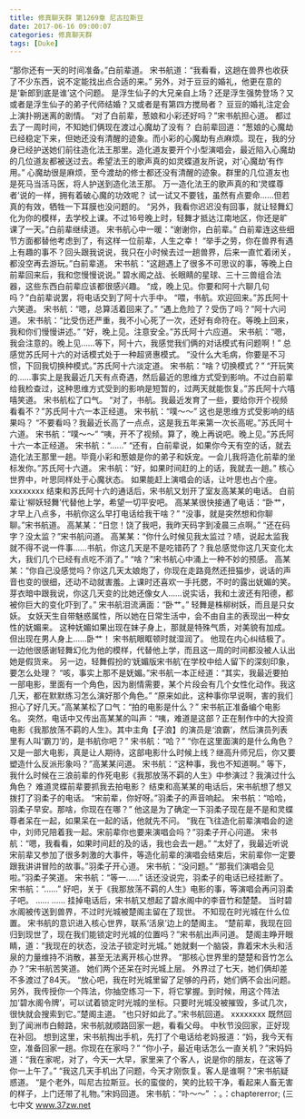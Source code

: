 ```yaml
---
title: 修真聊天群 第1269章 尼古拉斯豆
date: 2017-06-16 09:00:07
categories: 修真聊天群
tags: [Duke]
---
```


“那你还有一天的时间准备。”白前辈道。
宋书航道：“我看看，这趟在兽界也收获了不少东西，说不定能找出点合适的来。”
另外，对于豆豆的婚礼，他更在意的是‘新郎到底是谁’这个问题。
是浮生仙子的大兄亲自上场？还是浮生强势登场？又或者是浮生仙子的弟子代师结婚？又或者是有第四方搅局者？
豆豆的婚礼注定会上演扑朔迷离的剧情。
“对了白前辈，葱娘和小彩还好吗？”宋书航担心道。
都过去了一周时间，不知她们俩现在渡过心魔劫了没有？
白前辈回道：“葱娘的心魔劫已经稳定下来，但她还没有清醒的迹象。而小彩的心魔劫有点麻烦。现在，我的分身已经护送她们前往造化法王那里。造化道友要开个小型演唱会，最近陷入心魔劫的几位道友都被送过去。希望法王的歌声真的如灵蝶道友所说，对‘心魔劫’有作用。”
心魔劫很是麻烦，至今渡劫的修士都还没有清醒的迹象。群里的几位道友也是死马当活马医，将人护送到造化法王那。
万一造化法王的歌声真的和‘灵蝶尊者’说的一样，拥有着破心魔的功效呢？
试一试又不要钱，虽然有点要命……但若真的有效，牺牲一下耳膜也没问题的。
“另外，我看你迟迟没有回事，就让轻舞幻化为你的模样，去学校上课。不过16号晚上时，轻舞才抵达江南地区，你还是旷课了一天。”白前辈继续道。
宋书航心中一暖：“谢谢你，白前辈。”
白前辈连这些细节方面都替他考虑到了，有这样一位前辈，人生之幸！
“举手之劳，你在兽界有遇上有趣的事不？回头跟我说说，我只在小时候去过一趟兽界，后来一直忙着闭关，都没空再去游玩。”白前辈道。
宋书航：“这趟遇上了很多不可思议的事，等晚上白前辈回来后，我和您慢慢说说。”
碧水阁之战、长眼睛的星球、三十三兽组合法器，这些东西白前辈应该都很感兴趣。
“成，晚上见。你要和阿十六聊几句吗？”白前辈说罢，将电话交到了阿十六手中。
“喂，书航。欢迎回来。”苏氏阿十六笑道。
宋书航：“嗯，总算活着回来了。”
“遇上危险了？受伤了吗？”阿十六问道。
宋书航：“比受伤还严重，我不小心死了一次，还好有命符在。等晚上回来，我和你们慢慢讲述。”
“好，晚上见。注意安全。”苏氏阿十六应道。
宋书航：“嗯，我会注意的。晚上见……等下，阿十六，我感觉我们俩的对话模式有问题啊！”
总感觉苏氏阿十六的对话模式处于一种超贤惠模式。
“没什么大毛病，你要是不习惯，下回我切换种模式。”苏氏阿十六淡定道。
宋书航：“啥？切换模式？”
“开玩笑的……事实上是我最近几天有点奇遇，然后最近的思维方式受到影响。不过白前辈给我检查过，这种思维方式受到的影响是短暂的，过两天就能恢复。”苏氏阿十六嘻嘻笑道。
宋书航松了口气。
“对了，书航。我最近发育了一些，要给你开个视频看看不？”苏氏阿十六一本正经道。
宋书航：“噗～～”
这也是思维方式受影响的结果吗？
“不要看吗？我最近长高了一点点，这是我五年来第一次长高呢。”苏氏阿十六道。
宋书航：“噗～～”
“咦，开不了视频。算了，晚上再说吧。晚上见。”苏氏阿十六一本正经道。
宋书航：“……”
“还有，白前辈说，如果你今天有空的话，就去造化法王那里一趟。毕竟小彩和葱娘是你的弟子和妖宠。一会儿我将造化前辈的坐标发你。”苏氏阿十六道。
宋书航：“好，如果时间赶的上的话，我就去一趟。”
核心世界中，叶思同样处于心魔状态。
如果能赶上演唱会的话，让叶思也占个座。
xxxxxxxx
结束和苏氏阿十六的通话后，宋书航又划开了室友高某某的电话。
白前辈让‘柳妖轻舞’代替他上学，希望一切平安吧。
高某某很快接通了电话：“卧艹，才早上八点多，书航你这么早打电话给我干啥？”
“没事，就是突然想和你聊聊。”宋书航道。
高某某：“日您！饶了我吧，我昨天码字到凌晨三点啊。”
“还在码字？没太监？”宋书航问道。
高某某：“你什么时候见我太监过？啧，说起太监我就不得不说一件事……书航，你这几天是不是吃错药了？我总感觉你这几天变化太大，我们几个已经有点吃不消了。”
“啥？”宋书航心中涌上一种不妙的预感。
高某某：“你自己没感觉吗？你这几天太娘炮了，你现在走路竟然还扭猫步，说话的声音也变的很细，还动不动就害羞。上课时还喜欢一手托腮，不时的露出妩媚的笑。芽衣暗中跟我说，你这几天变的比她还像女人……说实话，我和土波还有阳德，都被你巨大的变化吓到了。”
宋书航泪流满面：“卧艹。”
轻舞是株柳树妖，而且是只女妖。
女妖天生自带魅惑属性，所以她在日常生活中，会不由自主的表现出一种女性的妩媚来。
这种妩媚如果出现在妹子身上，那就是特殊气质，对美貌有加成。
但出现在男人身上……卧艹！
宋书航眼眶顿时就湿润了。
他现在内心纠结极了。
一边他很感谢轻舞幻化为他的模样，代替他上学，而且这一周的时间都没被人认出她是假货来。
另一边，轻舞假扮的‘妩媚版宋书航’在学校中给人留下的深刻印象，要怎么处理？
“咳，事实上那不是妩媚。”宋书航一本正经道：“其实，我最近要拍一部电影，里面有一个角色，因为剧情需要，某个片段会有几个女性化动作。我这几天，都在默默练习怎么演好那个角色。”
“原来如此，这种事你早说啊，害的我们担心了好几天。”高某某松了口气：“拍的电影是什么？”
宋书航正准备编个电影名。
突然，电话中又传出高某某的叫声：“咦，难道是这部？正在制作中的大投资电影《我那放荡不羁的人生》。其中主角【子浪】的演员是‘浪霸’，然后演员列表里有人叫‘霸刀’的，是书航你吧？”
宋书航：“哈？”
“你在这里面演的是什么角色？又是一部大电影，真是让人期待，这部电影什么时候上线？继高升师兄后，你又要塑造什么反派形象吗？”高某某问道。
宋书航：“这种事，我也不知道啊。”
等下，我什么时候在三浪前辈的作死电影《我那放荡不羁的人生》中参演过？我演过什么角色？
难道灵蝶前辈要抓我去拍电影？
结束和高某某的电话后，宋书航想了想又拨打了羽柔子的电话。
“宋前辈，你好呀。”羽柔子的声音响起。
宋书航：“哈哈，羽柔子早安。那啥，你现在在哪？”
他这是为了确定一下羽柔子现在是不是和灵蝶尊者呆在一起，如果呆在一起的话，他就先不问。
“我在飞往造化前辈演唱会的途中，刘师兄陪着我一起。宋前辈你也要来演唱会吗？”羽柔子开心问道。
宋书航：“嗯，我看看，如果时间赶的及的话，我也会去一趟。”
“太好了，我最近听说宋前辈又参加了很多刺激的大事件，等造化前辈的演唱会结束后，宋前辈你一定要跟我讲讲冒险的故事。”羽柔子开心道。
宋书航：“没问题。”
“那我们演唱会见啦。”羽柔子笑道。
宋书航：“等一……”
话还没说完，羽柔子的电话已经挂断了。
宋书航：“……”
好吧，关于《我那放荡不羁的人生》电影的事，等演唱会再问羽柔子吧。
……
……
挂掉电话后，宋书航又想起了碧水阁中的李音竹和楚楚。
当时碧水阁被传送到兽界，不过时光城被楚阁主留在了现世。
不知现在时光城在什么位置。
宋书航的意识进入核心世界，联系‘活泉’边上的楚阁主。
“楚前辈，我现在回归到现世了，现在我们能锁定时光城的位置吗？”宋书航出声问道。
楚阁主睁开眼睛，道：“我现在的状态，没法子锁定时光城。”
她就剩一个脑袋，靠着宋木头和活泉的力量维持不消散，甚至无法离开核心世界。
“那核心世界里的楚楚和音竹怎么办？”宋书航苦笑道。
她们两个还呆在时光城上层。
外界过了七天，她们俩却差不多渡过了84天。
“放心吧，我在时光城里留了足够的丹药，她们俩不会出问题。另外，我传授你一个阵法，你抽空练习一下，将它掌握。到时候，用这个阵法加‘碧水阁令牌’，可以试着锁定时光城的坐标。只要时光城没被摧毁，多试几次，很快就会搜索到它。”楚阁主道。
“也只好如此了。”宋书航回道。
xxxxxxxx
既然回到了闻洲市白鲸路，宋书航就顺路回家一趟，看看父母。
中秋节没回家，正好现在补回。
想到这里，宋书航掏出手机，先打了个电话给老妈报道：“妈，我今天有空，准备回家一趟。你现在在家吗？”
“你小子，最近电话怎么一直关机？”宋妈妈道：“我在家呢，对了，今天一大早，家里来了个客人，说是你的朋友，在这等了你一上午了。”
“我这几天手机出了问题，今天才刚恢复。客人是谁啊？”宋书航疑惑道。
“是个老外，叫尼古拉斯豆。长的蛮俊的，笑的比较干净，看起来人畜无害的样子，上门还带了礼物。”宋妈回道。
宋书航：“卟～～”
：。：chaptererror;
(三七中文 www.37zw.net